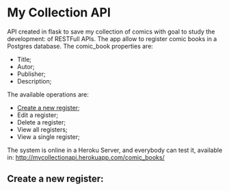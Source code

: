 # My Collection API

API created in flask to save my collection of comics with goal to study the development: of RESTFull APIs. The app allow to register comic books in a Postgres database. The comic_book properties are:
* Title;
* Autor;
* Publisher;
* Description;

The available operations are:
* [Create a new register](#Create-a-new-register);
* Edit a register;
* Delete a register;
* View all registers;
* View a single register;

The system is online in a Heroku Server, and everybody can test it, available in: http://mycollectionapi.herokuapp.com/comic_books/

## Create a new register:

